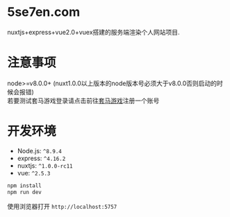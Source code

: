 # 5se7en.com

nuxtjs+express+vue2.0+vuex搭建的服务端渲染个人网站项目.

# 注意事项

node>=v8.0.0+ (nuxt1.0.0以上版本的node版本号必须大于v8.0.0否则启动的时候会报错)<br>
若要测试套马游戏登录请点击前往[套马游戏](https://www.hybjf.com/game/20170925Activity)注册一个账号



# 开发环境

- Node.js: `^8.9.4`
- express: `^4.16.2`
- nuxtjs: `^1.0.0-rc11`
- vue: `^2.5.3`

```bash
npm install
npm run dev
```

使用浏览器打开 `http://localhost:5757`
